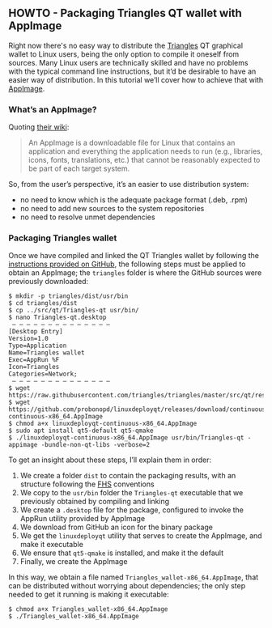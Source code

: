 ## HOWTO - Packaging Triangles QT wallet with AppImage

Right now there's no easy way to distribute the [Triangles](https://triangles.org/) QT graphical wallet to Linux users, being the only option to compile it oneself from sources. Many Linux users are technically skilled and have no problems with the typical command line instructions, but it’d be desirable to have an easier way of distribution. In this tutorial we’ll cover how to achieve that with [AppImage](https://appimage.org/).

### What’s an AppImage?

Quoting [their wiki](https://github.com/AppImage/AppImageKit/wiki#-what-is-an-appimage):

> An AppImage is a downloadable file for Linux that contains an application and everything the application needs to run (e.g., libraries, icons, fonts, translations, etc.) that cannot be reasonably expected to be part of each target system.

So, from the user’s perspective, it’s an easier to use distribution system:

* no need to know which is the adequate package format (.deb, .rpm)
* no need to add new sources to the system repositories
* no need to resolve unmet dependencies

### Packaging Triangles wallet

Once we have compiled and linked the QT Triangles wallet by following the [instructions provided on GitHub](https://github.com/triangles/triangles/blob/master/doc/build-unix.txt), the following steps must be applied to obtain an AppImage; the `triangles` folder is where the GitHub sources were previously downloaded:

```shell
$ mkdir -p triangles/dist/usr/bin
$ cd triangles/dist
$ cp ../src/qt/Triangles-qt usr/bin/
$ nano Triangles-qt.desktop
 — — — — — — — — — — — — — —
[Desktop Entry]
Version=1.0
Type=Application
Name=Triangles wallet
Exec=AppRun %F
Icon=Triangles
Categories=Network;
 — — — — — — — — — — — — — —
$ wget https://raw.githubusercontent.com/triangles/triangles/master/src/qt/res/icons/Triangles.png
$ wget https://github.com/probonopd/linuxdeployqt/releases/download/continuous/linuxdeployqt-continuous-x86_64.AppImage
$ chmod a+x linuxdeployqt-continuous-x86_64.AppImage
$ sudo apt install qt5-default qt5-qmake
$ ./linuxdeployqt-continuous-x86_64.AppImage usr/bin/Triangles-qt -appimage -bundle-non-qt-libs -verbose=2
```

To get an insight about these steps, I’ll explain them in order:
1. We create a folder `dist` to contain the packaging results, with an structure following the [FHS](https://wiki.linuxfoundation.org/lsb/fhs) conventions
1. We copy to the `usr/bin` folder the `Triangles-qt` executable that we previously obtained by compiling and linking
1. We create a `.desktop` file for the package, configured to invoke the AppRun utility provided by AppImage
1. We download from GitHub an icon for the binary package
1. We get the `linuxdeployqt` utility that serves to create the AppImage, and make it executable
1. We ensure that `qt5-qmake` is installed, and make it the default
1. Finally, we create the AppImage

In this way, we obtain a file named `Triangles_wallet-x86_64.AppImage`, that can be distributed without worrying about dependencies; the only step needed to get it running is making it executable:

```shell
$ chmod a+x Triangles_wallet-x86_64.AppImage
$ ./Triangles_wallet-x86_64.AppImage
```
